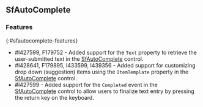 ## SfAutoComplete

### Features
{:#sfautocomplete-features}

* \#I427599, F179752 - Added support for the `Text` property to retrieve the user-submitted text in the [SfAutoComplete](https://help.syncfusion.com/maui/autocomplete/overview) control.
* \#I428641, F179895, I433599, I439356 - Added support for customizing drop down (suggestion) items using the `ItemTemplate` property in the [SfAutoComplete](https://help.syncfusion.com/maui/autocomplete/overview) control.
* \#I427599 - Added support for the `Completed` event in the [SfAutoComplete](https://help.syncfusion.com/maui/autocomplete/overview) control to allow users to finalize text entry by pressing the return key on the keyboard.
